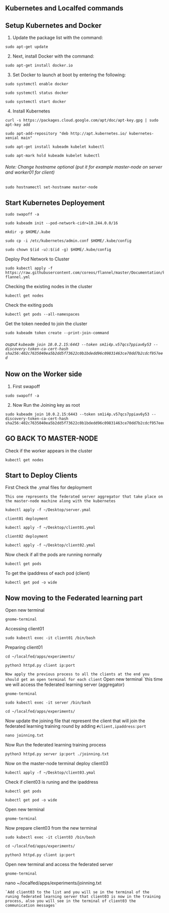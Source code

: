 ## Kubernetes and Localfed commands
## Setup Kubernetes and Docker

1. Update the package list with the command:

```
sudo apt-get update
```
2. Next, install Docker with the command:
```
sudo apt-get install docker.io
```
3. Set Docker to launch at boot by entering the following:
```
sudo systemctl enable docker
```
```
sudo systemctl status docker
```
```
sudo systemctl start docker
```
4. Install Kubernetes
```
curl -s https://packages.cloud.google.com/apt/doc/apt-key.gpg | sudo apt-key add
```
```
sudo apt-add-repository "deb http://apt.kubernetes.io/ kubernetes-xenial main"
```
```
sudo apt-get install kubeadm kubelet kubectl
```
```
sudo apt-mark hold kubeadm kubelet kubectl
```
###### Note: Change hostname optional (put it for example master-node on server and worker01 for client)
```
sudo hostnamectl set-hostname master-node
```
## Start Kubernetes Deployement
```
sudo swapoff -a
```
```
sudo kubeadm init --pod-network-cidr=10.244.0.0/16
```
```
mkdir -p $HOME/.kube
```
```
sudo cp -i /etc/kubernetes/admin.conf $HOME/.kube/config
```
```
sudo chown $(id -u):$(id -g) $HOME/.kube/config
```
Deploy Pod Network to Cluster
```
sudo kubectl apply -f https://raw.githubusercontent.com/coreos/flannel/master/Documentation/kube-flannel.yml
```
Checking the existing nodes in the cluster
```
kubectl get nodes
```
Check the exiting pods
```
kubectl get pods --all-namespaces
```
Get the token needed to join the cluster
```
sudo kubeadm token create --print-join-command
```
###### ouput `kubeadm join 10.0.2.15:6443 --token sm1i4p.v57qcs7ppiav6y53 --discovery-token-ca-cert-hash sha256:402c7635040ea5b2dd5f73622c0b1bdedd96c09831463ce70dd7b2cdcf957eed`
## Now on the Worker side
1. First swapoff
```
sudo swapoff -a
```
2. Now Run the Joining key as root
```
sudo kubeadm join 10.0.2.15:6443 --token sm1i4p.v57qcs7ppiav6y53 --discovery-token-ca-cert-hash sha256:402c7635040ea5b2dd5f73622c0b1bdedd96c09831463ce70dd7b2cdcf957eed 
```
## GO BACK TO MASTER-NODE
Check if the worker appears in the cluster
```
kubectl get nodes
```
## Start to Deploy Clients
First Check the .ymal files for deployment

`This one represents the federated server aggregator that take place on the master-node machine along with the kubernetes`
```
kubectl apply -f ~/Desktop/server.ymal
```
`client01 deployment`
```
kubectl apply -f ~/Desktop/client01.ymal
```
`client02 deployment`
```
kubectl apply -f ~/Desktop/client02.ymal
```
Now check if all the pods are running normally
```
kubectl get pods
```
To get the ipaddress of each pod (client)
```
kubectl get pod -o wide
```
## Now moving to the Federated learning part
Open new terminal
```
gnome-terminal
```
Accessing client01
```
sudo kubectl exec -it client01 /bin/bash
```
Preparing client01
```
cd ~/localfed/apps/experiments/
```
```
python3 httpd.py client ip:port
```
`Now apply the previous process to all the clients at the end you should get an open terminal for each client`
Open new terminal `this time we will access the federated learning server (aggregator)
```
gnome-terminal
```
```
sudo kubectl exec -it server /bin/bash
```
```
cd ~/localfed/apps/experiments/
```
Now update the joining file that represent the client that will join the federated learning training round by adding `#client,ipaddress:port`
```
nano joinning.txt
```
Now Run the federated learning training process
```
python3 httpd.py server ip:port ./joinning.txt
```
Now on the master-node terminal deploy client03
```
kubectl apply -f ~/Desktop/client03.ymal
```
Check if client03 is runing and the ipaddress
```
kubectl get pods
```
```
kubectl get pod -o wide
```
Open new terminal
```
gnome-terminal
```
Now prepare client03 from the new terminal
```
sudo kubectl exec -it client03 /bin/bash
```
```
cd ~/localfed/apps/experiments/
```
```
python3 httpd.py client ip:port
```
Open new terminal and access the federated server
```
gnome-terminal
```
nano ~/localfed/apps/experiments/joinning.txt
```
`Add client03 to the list and you will se in the terminal of the runing federated learning server that client03 is now in the training process, also you will see in the terminal of client03 the communication messages`

